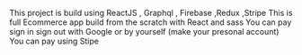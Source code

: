 This project is build using ReactJS , Graphql , Firebase ,Redux ,Stripe 
This is full Ecommerce app build from the scratch with React and sass 
You can pay sign in sign out with Google or by yourself (make your presonal account)
You can pay using Stipe 


